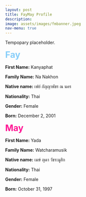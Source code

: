 ```yaml
---
layout: post
title: FayMay Profile
description: 
image: assets/images/fmbanner.jpeg
nav-menu: true
---
```


Tempopary placeholder.

**<span style="color: #87CEFA; font-size: 28px;">Fay</span>**

**First Name:** Kanyaphat

**Family Name:** Na Nakhon

**Native name:** เฟย์ กัญญาพัชร ณ นคร

**Nationality:** Thai

**Gender:** Female

**Born:** December 2, 2001



**<span style="color: #FF1493; font-size: 28px;">May</span>**

**First Name:** Yada

**Family Name:** Watcharamusik

**Native name:** เมษ์ ญดา วัชระมูสิก

**Nationality:** Thai

**Gender:** Female

**Born:** October 31, 1997

